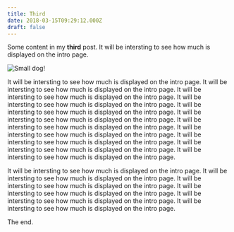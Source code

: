 ```yaml
---
title: Third
date: 2018-03-15T09:29:12.000Z
draft: false
---
```

Some content in my **third** post. It will be intersting to see how much is displayed on the intro page.

![Small dog!](/images/img_2680v3.jpg)

It will be intersting to see how much is displayed on the intro page. It will be intersting to see how much is displayed on the intro page. It will be intersting to see how much is displayed on the intro page. It will be intersting to see how much is displayed on the intro page. It will be intersting to see how much is displayed on the intro page. It will be intersting to see how much is displayed on the intro page. It will be intersting to see how much is displayed on the intro page. It will be intersting to see how much is displayed on the intro page. It will be intersting to see how much is displayed on the intro page. It will be intersting to see how much is displayed on the intro page. It will be intersting to see how much is displayed on the intro page. 

It will be intersting to see how much is displayed on the intro page. It will be intersting to see how much is displayed on the intro page. It will be intersting to see how much is displayed on the intro page. It will be intersting to see how much is displayed on the intro page. It will be intersting to see how much is displayed on the intro page. It will be intersting to see how much is displayed on the intro page. 

The end.
